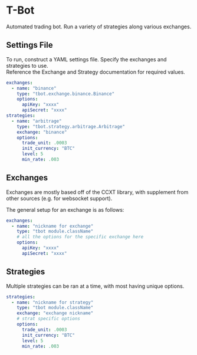 # T-Bot
Automated trading bot.  Run a variety of strategies along various exchanges.

## Settings File
To run, construct a YAML settings file. Specify the exchanges and strategies to use.  
Reference the Exchange and Strategy documentation for required values. 
```yaml
exchanges:
  - name: "binance"
    type: "tbot.exchange.binance.Binance"
    options:
      apiKey: "xxxx"
      apiSecret: "xxxx"
strategies:
  - name: "arbitrage"
    type: "tbot.strategy.arbitrage.Arbitrage"
    exchange: "binance"
    options:
      trade_unit: .0003
      init_currency: "BTC"
      level: 5
      min_rate: .003
```

## Exchanges
Exchanges are mostly based off of the CCXT library, with supplement from other sources
(e.g. for websocket support).

The general setup for an exchange is as follows:
```yaml
exchanges:
  - name: "nickname for exchange"
    type: "tbot module.className"
    # all the options for the specific exchange here
    options:
      apiKey: "xxxx"
      apiSecret: "xxxx"
```

## Strategies
Multiple strategies can be ran at a time, with most having unique options.
```yaml
strategies:
  - name: "nickname for strategy"
    type: "tbot module.className"
    exchange: "exchange nickname"
    # strat specific options
    options:
      trade_unit: .0003
      init_currency: "BTC"
      level: 5
      min_rate: .003
```